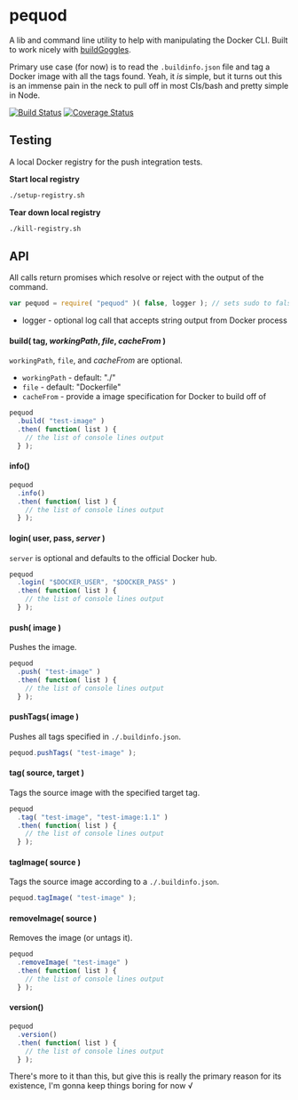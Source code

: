 # pequod

A lib and command line utility to help with manipulating the Docker CLI. Built to work nicely with [buildGoggles](https://github.com/arobson/buildGoggles).

Primary use case (for now) is to read the `.buildinfo.json` file and tag a Docker image with all the tags found. Yeah, it _is_ simple, but it turns out this is an immense pain in the neck to pull off in most CIs/bash and pretty simple in Node.

[![Build Status][travis-image]][travis-url]
[![Coverage Status][coveralls-image]][coveralls-url]

## Testing
A local Docker registry for the push integration tests.

__Start local registry__
```bash
./setup-registry.sh
```

__Tear down local registry__
```bash
./kill-registry.sh
```

## API
All calls return promises which resolve or reject with the output of the command.

```js
var pequod = require( "pequod" )( false, logger ); // sets sudo to false
```

 * logger - optional log call that accepts string output from Docker process

#### build( tag, _workingPath_, _file_, _cacheFrom_ )
`workingPath`, `file`, and _cacheFrom_ are optional.

 * `workingPath` - default: "./"
 * `file` - default: "Dockerfile"
 * `cacheFrom` - provide a image specification for Docker to build off of

```js
pequod
  .build( "test-image" )
  .then( function( list ) {
    // the list of console lines output
  } );
```

#### info()

```js
pequod
  .info()
  .then( function( list ) {
    // the list of console lines output
  } );
```

#### login( user, pass, _server_ )
`server` is optional and defaults to the official Docker hub.

```js
pequod
  .login( "$DOCKER_USER", "$DOCKER_PASS" )
  .then( function( list ) {
    // the list of console lines output
  } );
```

#### push( image )
Pushes the image.

```js
pequod
  .push( "test-image" )
  .then( function( list ) {
    // the list of console lines output
  } );
```

#### pushTags( image )
Pushes all tags specified in `./.buildinfo.json`.

```js
pequod.pushTags( "test-image" );
```

#### tag( source, target )
Tags the source image with the specified target tag.

```js
pequod
  .tag( "test-image", "test-image:1.1" )
  .then( function( list ) {
    // the list of console lines output
  } );
```

#### tagImage( source )
Tags the source image according to a `./.buildinfo.json`.

```js
pequod.tagImage( "test-image" );
```

#### removeImage( source )
Removes the image (or untags it).

```js
pequod
  .removeImage( "test-image" )
  .then( function( list ) {
    // the list of console lines output
  } );
```

#### version()
```js
pequod
  .version()
  .then( function( list ) {
    // the list of console lines output
  } );
```

There's more to it than this, but give this is really the primary reason for its existence, I'm gonna keep things boring for now √

[travis-url]: https://travis-ci.org/npm-wharf/pequod
[travis-image]: https://travis-ci.org/npm-wharf/pequod.svg?branch=master
[coveralls-url]: https://coveralls.io/github/npm-wharf/pequod?branch=master
[coveralls-image]: https://coveralls.io/repos/github/npm-wharf/pequod/badge.svg?branch=master
